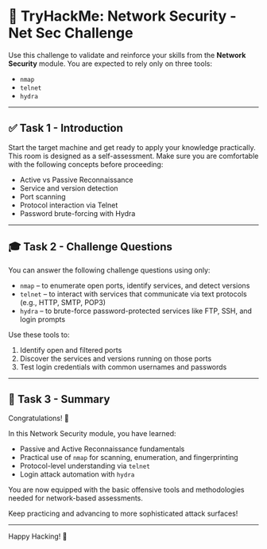 # 🔧 TryHackMe: Network Security - Net Sec Challenge

Use this challenge to validate and reinforce your skills from the **Network Security** module. You are expected to rely only on three tools:

* `nmap`
* `telnet`
* `hydra`

---

## ✅ Task 1 - Introduction

Start the target machine and get ready to apply your knowledge practically. This room is designed as a self-assessment. Make sure you are comfortable with the following concepts before proceeding:

* Active vs Passive Reconnaissance
* Service and version detection
* Port scanning
* Protocol interaction via Telnet
* Password brute-forcing with Hydra

---

## 🎓 Task 2 - Challenge Questions

You can answer the following challenge questions using only:

* `nmap` – to enumerate open ports, identify services, and detect versions
* `telnet` – to interact with services that communicate via text protocols (e.g., HTTP, SMTP, POP3)
* `hydra` – to brute-force password-protected services like FTP, SSH, and login prompts

Use these tools to:

1. Identify open and filtered ports
2. Discover the services and versions running on those ports
3. Test login credentials with common usernames and passwords

---

## 🎉 Task 3 - Summary

Congratulations! 🌟

In this Network Security module, you have learned:

* Passive and Active Reconnaissance fundamentals
* Practical use of `nmap` for scanning, enumeration, and fingerprinting
* Protocol-level understanding via `telnet`
* Login attack automation with `hydra`

You are now equipped with the basic offensive tools and methodologies needed for network-based assessments.

Keep practicing and advancing to more sophisticated attack surfaces!

---

Happy Hacking! 🚀
